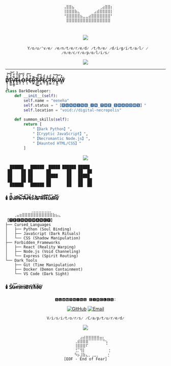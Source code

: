 <!-- 
  ⠀⠀⠀⠀⠀⠀⠀⠀⠀⠀⠀⢀⣀⣀⣀⣀⣀⡀⠀⠀⠀⠀⠀⠀⠀⠀⠀⠀
  ⠀⠀⠀⠀⠀⠀⠀⠀⢀⣤⣾⣿⣿⣿⣿⣿⣿⣿⣷⣦⣄⠀⠀⠀⠀⠀⠀⠀
  ⠀⠀⠀⠀⠀⠀⢀⣾⣿⣿⣿⣿⣿⣿⣿⣿⣿⣿⣿⣿⣿⣷⡄⠀⠀⠀⠀⠀
  ⠀⠀⠀⠀⠀⠀⣼⣿⣿⣿⣿⣿⣿⣿⣿⣿⣿⣿⣿⣿⣿⣿⣿⡄⠀⠀⠀⠀
  Dark Portfolio of eeneha
  Where Nightmares Meet Code
-->

<div align="center">

```
⠀⠀⠀⠀⠀⠀⠀⢠⣿⣿⣦⠀⠀⠀⠀⠀⠀⠀⠀⠀⢀⣴⣿⣿⡆⠀⠀⠀⠀⠀
⠀⠀⠀⠀⠀⠀⠀⢸⣿⣿⣿⣷⣄⠀⠀⠀⠀⠀⣠⣾⣿⣿⣿⣿⡇⠀⠀⠀⠀⠀
⠀⠀⠀⠀⠀⠀⠀⠘⣿⣿⣿⣿⣿⣦⣀⣀⣴⣿⣿⣿⣿⣿⣿⣿⠃⠀⠀⠀⠀⠀
⠀⠀⠀⠀⠀⠀⠀⠀⣿⣿⣿⣿⣿⣿⣿⣿⣿⣿⣿⣿⣿⣿⣿⣿⠀⠀⠀⠀⠀⠀
```

</div>

<!-- Animated blood dripping title -->
<h1 align="center">
  <a href="https://git.io/typing-svg">
    <img src="https://readme-typing-svg.herokuapp.com?font=Nosifer&size=35&duration=3000&pause=1000&color=800000&center=true&vCenter=true&repeat=false&width=500&height=70&lines=Welcome+to+the+Void" />
  </a>
</h1>

<div align="center">

```
Y̷o̷u̷'v̷e̷ ̷e̷n̷t̷e̷r̷e̷d̷ ̷t̷h̷e̷ ̷d̷i̷g̷i̷t̷a̷l̷ ̷n̷e̷c̷r̷o̷p̷o̷l̷i̷s̷
```

</div>

<!-- Digital Horror Clock -->
<p align="center">
  <img src="https://readme-typing-svg.herokuapp.com?font=VT323&size=25&duration=1000&pause=1000&color=800000&center=true&vCenter=true&width=500&lines=%F0%9D%9F%8F%F0%9D%9F%96%F0%9D%9F%97%F0%9D%9F%93+%F0%9D%9F%8F%F0%9D%9F%92%F0%9D%9F%96%F0%9D%9F%8E%F0%9D%9F%96%F0%9D%9F%95%F0%9D%9F%92%3A+2025-07-14+22%3A11%3A26;%F0%9D%9F%91%F0%9D%9F%92%F0%9D%9F%8E%F0%9D%9F%91+%F0%9D%9F%8F%F0%9D%9F%96%F0%9D%9F%95%F0%9D%9F%92%3A+EXECUTING..." />
</p>

---

<!-- Glitch effect section titles -->
### D̸̨̛͎͎͔̦̹̹͊͌͑͝E̵͚̲͚̐̔̈́͝V̶̢̛̳̲̘̎̏͐̆Ȇ̶͍̻̓̿̔L̶͍̣̎͒̃͝O̶͓͕̾̓̈́P̵̟͎̈́̓͠E̷͉̾̐R̶͇̭̆̌̚ ̵͎̱̓̆͜S̷͖̹̺̈́̃͠P̵̦͚̌̈́̚E̷̲͉̓̈́C̵̢̛̮̫͒̾T̵̺͚̓̈́̕R̵͎̫̆̾͝Ü̷̢͚̫̒͝M̸̭̫̐̓̚

```python
class DarkDeveloper:
    def __init__(self):
        self.name = "eeneha"
        self.status = "【🆁🆄🅽🅽🅸🅽🅶_🅸🅽_🆃🅷🅴_🆂🅷🅰🅳🅾🆆🆂】"
        self.location = "void://digital-necropolis"
        
    def summon_skills(self):
        return [
            "【𝙳𝚊𝚛𝚔 𝙿𝚢𝚝𝚑𝚘𝚗】",
            "【𝙲𝚛𝚢𝚙𝚝𝚒𝚌 𝙹𝚊𝚟𝚊𝚂𝚌𝚛𝚒𝚙𝚝】",
            "【𝙽𝚎𝚌𝚛𝚘𝚖𝚊𝚗𝚝𝚒𝚌 𝙽𝚘𝚍𝚎.𝚓𝚜】",
            "【𝙷𝚊𝚞𝚗𝚝𝚎𝚍 𝙷𝚃𝙼𝙻/𝙲𝚂𝚂】"
        ]
```

<!-- Cursed Stats Section -->
<div align="center">
  <img src="https://github-readme-streak-stats.herokuapp.com/?user=eeneha&theme=dark&background=000000&stroke=800000&ring=800000&fire=800000&currStreakNum=800000&sideNums=800000&currStreakLabel=800000&sideLabels=800000&dates=800000" />
</div>

<!-- Haunted Contribution Graph -->
```
  ██████   ██████  █████ ██████ █████ 
 ██    ██ ██      ██       ██   ██  ██
 ██    ██ ██      █████    ██   █████ 
 ██    ██ ██      ██       ██   ██  ██
  ██████   ██████ ██       ██   ██  ██
```

<!-- Dark Magic Tech Stack -->
### 🕯️ D̸̂̿a̶̛͝r̵̛̐k̴̛͝ ̶̛͝Å̴͝r̶̛͒t̴̽̚s̷̈́̚ ̸͛̚&̶̛̔ ̸͑͝R̵̛͝i̶̛͝t̵̛͝ǔ̴͝a̸̛͝l̶̛͝s̸͛̚

```
⠀⠀⠀⠀⠀⠀⠀⠀⠀⢀⣀⣀⣀⣀⣀⣀⡀⠀⠀⠀⠀⠀⠀⠀⠀⠀
⠀⠀⠀⢀⣤⣶⣿⣿⣿⣿⣿⣿⣿⣿⣿⣿⣿⣷⣦⣄⠀⠀⠀⠀⠀⠀
【🆃🅴🅲🅷🅽🅾🅼🅰🅽🅲🆈】
├── Cursed_Languages
│   ├── Python (Soul Binding)
│   ├── JavaScript (Dark Rituals)
│   └── CSS (Shadow Manipulation)
├── Forbidden_Frameworks
│   ├── React (Reality Warping)
│   ├── Node.js (Void Channeling)
│   └── Express (Spirit Routing)
└── Dark_Tools
    ├── Git (Time Manipulation)
    ├── Docker (Demon Containment)
    └── VS Code (Dark Sight)
```

<!-- Necromantic Contact Section -->
### 🕯️ S̸͛̚u̶̾͝m̸͛̚m̸͛̚o̸͊͝n̸͛̚ ̸͛̚M̸͛̚e̸͛̚

<div align="center">

```
🆂🆄🅼🅼🅾🅽🅸🅽🅶 🅲🅸🆁🅲🅻🅴🆂:
```

[![GitHub](https://img.shields.io/badge/GitHub-100000?style=for-the-badge&logo=github&logoColor=white)](https://github.com/eeneha)
[![Email](https://img.shields.io/badge/Gmail-D14836?style=for-the-badge&logo=gmail&logoColor=white)](mailto:eeneha@example.com)

</div>

<!-- Visitor Counter -->
<div align="center">

```
V̷i̷s̷i̷t̷o̷r̷s̷ ̷C̷a̷p̷t̷u̷r̷e̷d̷
```
<img src="https://profile-counter.glitch.me/eeneha/count.svg"/>

</div>

<!-- Footer -->
<div align="center">

```
⠀⠀⠀⠀⠀⠀⠀⠀⠀⣠⣴⣶⣶⣶⣶⣶⣤⡄⠀⠀⠀⠀
⠀⠀⠀⠀⠀⠀⠀⢀⣾⣿⣿⣿⠉⠉⠉⠉⠉⠙⢢⠀⠀⠀
⠀⠀⠀⠀⠀⠀⠀⢸⣿⣿⣿⠏⠀⠀⠀⠀⠀⠀⠈⠀⠀⠀
⠀⠀⠀⠀⠀⠀⠀⢘⡉⢻⡇⠀⠀⠀⠀⠀⠀⠀⠀⢐⠀⠀
⠀⠀⠀⠀⠀⠀⠀⠳⡦⣸⣷⣄⡀⢀⣀⡀⠀⠀⠀⡂⠀⠀
[EOF - End of Fear]
```

</div>
